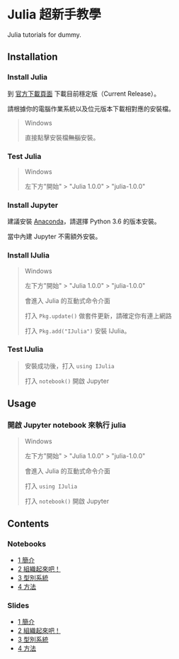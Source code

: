 # Julia 超新手教學
Julia tutorials for dummy.

## Installation

### Install Julia

到 [官方下載頁面](https://julialang.org/downloads/) 下載目前穩定版（Current Release）。

請根據你的電腦作業系統以及位元版本下載相對應的安裝檔。

> Windows
>
> 直接點擊安裝檔~~無腦~~安裝。

### Test Julia

> Windows
>
> 左下方"開始" > "Julia 1.0.0" > "julia-1.0.0"

### Install Jupyter

建議安裝 [Anaconda](https://www.anaconda.com/download/)，請選擇 Python 3.6 的版本安裝。

當中內建 Jupyter 不需額外安裝。

### Install IJulia

> Windows
>
> 左下方"開始" > "Julia 1.0.0" > "julia-1.0.0"
>
> 會進入 Julia 的互動式命令介面
>
> 打入 `Pkg.update()` 做套件更新，請確定你有連上網路
>
> 打入 `Pkg.add("IJulia")` 安裝 IJulia。

### Test IJulia

> 安裝成功後，打入 `using IJulia`
>
> 打入 `notebook()` 開啟 Jupyter

## Usage

### 開啟 Jupyter notebook 來執行 julia

> Windows
>
> 左下方"開始" > "Julia 1.0.0" > "julia-1.0.0"
>
> 會進入 Julia 的互動式命令介面
>
> 打入 `using IJulia`
>
> 打入 `notebook()` 開啟 Jupyter

## Contents

### Notebooks

* [1 簡介](/notebook/1_introduction.ipynb)
* [2 組織起來吧！](/notebook/2_organize_it.ipynb)
* [3 型別系統](/notebook/3_types.ipynb)
* [4 方法](/notebook/4_methods.ipynb)

### Slides

* [1 簡介](/slides/1_introduction.slides.pdf)
* [2 組織起來吧！](/slides/2_organize_it.slides.pdf)
* [3 型別系統](/slides/3_types.slides.pdf)
* [4 方法](/notebook/4_methods.slides.pdf)

